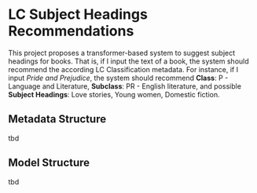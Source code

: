 # LC Subject Headings Recommendations

This project proposes a transformer-based system to suggest subject headings for books. That is, if I input the text of a book, the system should recommend the according LC Classification metadata. For instance, if I input *Pride and Prejudice*, the system should recommend **Class**: P - Language and Literature, **Subclass**: PR - English literature, and possible **Subject Headings**: Love stories, Young women, Domestic fiction.

## Metadata Structure

tbd

## Model Structure

tbd
